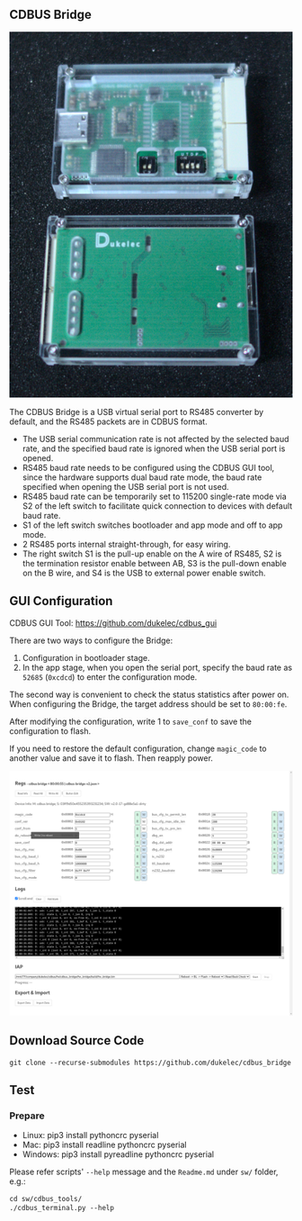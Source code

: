 ## CDBUS Bridge

<img alt="cdbus_bridge" src="doc/img/cdbus_bridge_v4.jpg">

The CDBUS Bridge is a USB virtual serial port to RS485 converter by default, and the RS485 packets are in CDBUS format.

 - The USB serial communication rate is not affected by the selected baud rate, and the specified baud rate is ignored when the USB serial port is opened.
 - RS485 baud rate needs to be configured using the CDBUS GUI tool, since the hardware supports dual baud rate mode, the baud rate specified when opening the USB serial port is not used.
 - RS485 baud rate can be temporarily set to 115200 single-rate mode via S2 of the left switch to facilitate quick connection to devices with default baud rate.
 - S1 of the left switch switches bootloader and app mode and off to app mode.
 - 2 RS485 ports internal straight-through, for easy wiring.
 - The right switch S1 is the pull-up enable on the A wire of RS485, S2 is the termination resistor enable between AB, S3 is the pull-down enable on the B wire, and S4 is the USB to external power enable switch.


## GUI Configuration

CDBUS GUI Tool: https://github.com/dukelec/cdbus_gui

There are two ways to configure the Bridge:
1. Configuration in bootloader stage.
2. In the app stage, when you open the serial port, specify the baud rate as `52685` (`0xcdcd`) to enter the configuration mode.

The second way is convenient to check the status statistics after power on.  
When configuring the Bridge, the target address should be set to `80:00:fe`.


After modifying the configuration, write 1 to `save_conf` to save the configuration to flash.

If you need to restore the default configuration, change `magic_code` to another value and save it to flash. Then reapply power.

<img src="doc/img/cdgui2.png">


## Download Source Code

```
git clone --recurse-submodules https://github.com/dukelec/cdbus_bridge
```

## Test

### Prepare
 - Linux: pip3 install pythoncrc pyserial
 - Mac: pip3 install readline pythoncrc pyserial
 - Windows: pip3 install pyreadline pythoncrc pyserial

Please refer scripts' `--help` message and the `Readme.md` under `sw/` folder, e.g.:

```
cd sw/cdbus_tools/
./cdbus_terminal.py --help
```

